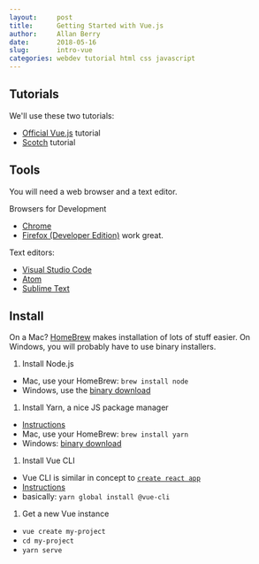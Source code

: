 ```yaml
---
layout:     post
title:      Getting Started with Vue.js
author:     Allan Berry
date:       2018-05-16
slug:       intro-vue
categories: webdev tutorial html css javascript
---
```


## Tutorials

We'll use these two tutorials:

* [Official Vue.js](https://vuejs.org/v2/guide/) tutorial
* [Scotch](https://scotch.io/tutorials/build-a-to-do-app-with-vue-js-2) tutorial


## Tools

You will need a web browser and a text editor.

Browsers for Development

* [Chrome](https://www.google.com/chrome/)
* [Firefox (Developer Edition)](https://www.mozilla.org/en-US/firefox/developer/) work great.

Text editors:

* [Visual Studio Code](https://code.visualstudio.com/)
* [Atom](https://atom.io/)
* [Sublime Text](https://www.sublimetext.com/)


## Install

On a Mac? [HomeBrew](https://brew.sh/) makes installation of lots of stuff easier.  On Windows, you will probably have to use binary installers.

1. Install Node.js
  * Mac, use your HomeBrew: `brew install node`
  * Windows, use the [binary download](http://blog.teamtreehouse.com/install-node-js-npm-windows)
1. Install Yarn, a nice JS package manager
  * [Instructions](https://yarnpkg.com/lang/en/docs/install/#mac-stable)
  * Mac, use your HomeBrew: `brew install yarn`
  * Windows: [binary download](https://yarnpkg.com/lang/en/docs/install/#windows-stable)
1. Install Vue CLI
  * Vue CLI is similar in concept to [`create react app`](https://github.com/facebook/create-react-app)
  * [Instructions](https://github.com/vuejs/vue-cli/blob/dev/docs/README.md)
  * basically: `yarn global install @vue-cli`
1. Get a new Vue instance
  * `vue create my-project`
  * `cd my-project`
  * `yarn serve`
